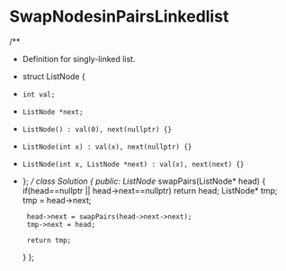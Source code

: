 # SwapNodesinPairsLinkedlist
/**
 * Definition for singly-linked list.
 * struct ListNode {
 *     int val;
 *     ListNode *next;
 *     ListNode() : val(0), next(nullptr) {}
 *     ListNode(int x) : val(x), next(nullptr) {}
 *     ListNode(int x, ListNode *next) : val(x), next(next) {}
 * };
 */
class Solution {
public:
    ListNode* swapPairs(ListNode* head) {
        if(head==nullptr || head->next==nullptr)
            return head;
        ListNode* tmp;
        tmp = head->next;
        
        head->next = swapPairs(head->next->next);
        tmp->next = head;
        
        return tmp;
    }
};

